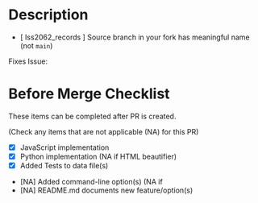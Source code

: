 # Description
- [ Iss2062_records ] Source branch in your fork has meaningful name (not `main`)


Fixes Issue: 



# Before Merge Checklist 
These items can be completed after PR is created.

(Check any items that are not applicable (NA) for this PR)

- [X] JavaScript implementation
- [X] Python implementation (NA if HTML beautifier)
- [X] Added Tests to data file(s)
- [NA] Added command-line option(s) (NA if
- [NA] README.md documents new feature/option(s)

